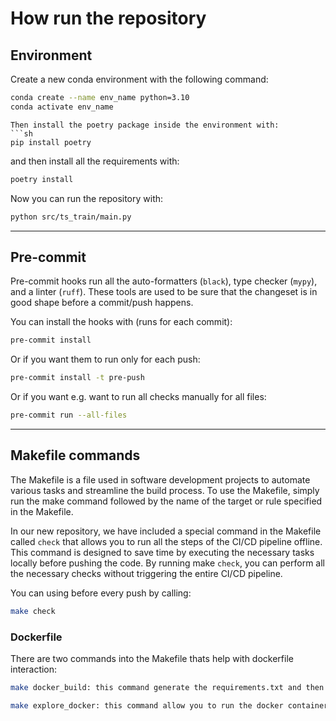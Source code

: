 # How run the repository

## Environment
Create a new conda environment with the following command:
```sh
conda create --name env_name python=3.10
conda activate env_name
```
```
Then install the poetry package inside the environment with:
```sh
pip install poetry
```
and then install all the requirements with:
```sh
poetry install
```

Now you can run the repository with:
```sh
python src/ts_train/main.py
```
---


## Pre-commit

Pre-commit hooks run all the auto-formatters (`black`), type checker (`mypy`), and a linter (`ruff`). These tools are used to be sure that the changeset is in good shape before a commit/push happens.

You can install the hooks with (runs for each commit):

```sh
pre-commit install
```

Or if you want them to run only for each push:

```sh
pre-commit install -t pre-push
```

Or if you want e.g. want to run all checks manually for all files:

```sh
pre-commit run --all-files
```

---
## Makefile commands
The Makefile is a file used in software development projects to automate various tasks and streamline the build process. To use the Makefile, simply run the make command followed by the name of the target or rule specified in the Makefile.

In our new repository, we have included a special command in the Makefile called `check` that allows you to run all the steps of the CI/CD pipeline offline. This command is designed to save time by executing the necessary tasks locally before pushing the code. By running make `check`, you can perform all the necessary checks without triggering the entire CI/CD pipeline.

You can using before every push by calling:
```sh
make check
```

### Dockerfile
There are two commands into the Makefile thats help with dockerfile interaction:
```sh
make docker_build: this command generate the requirements.txt and then build the dockerfile
```

```sh
make explore_docker: this command allow you to run the docker container with interaction mode
```

